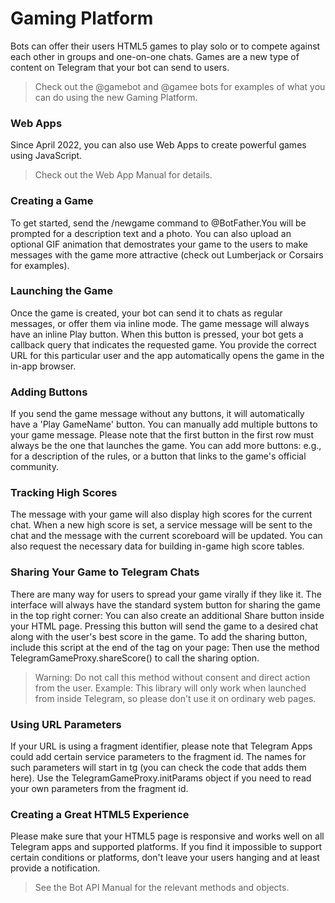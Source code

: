 # Gaming Platform
Bots can offer their users HTML5 games to play solo or to compete against each other in groups and one-on-one chats. Games are a new type of content on Telegram that your bot can send to users.
> Check out the @gamebot and @gamee bots for examples of what you can do using the new Gaming Platform.
### Web Apps
Since April 2022, you can also use Web Apps to create powerful games using JavaScript.
> Check out the Web App Manual for details.
### Creating a Game
To get started, send the /newgame command to @BotFather.You will be prompted for a description text and a photo. You can also upload an optional GIF animation that demostrates your game to the users to make messages with the game more attractive (check out Lumberjack or Corsairs for examples).
### Launching the Game
Once the game is created, your bot can send it to chats as regular messages, or offer them via inline mode. The game message will always have an inline Play button.
When this button is pressed, your bot gets a callback query that indicates the requested game. You provide the correct URL for this particular user and the app automatically opens the game in the in-app browser.
### Adding Buttons
If you send the game message without any buttons, it will automatically have a 'Play GameName' button. You can manually add multiple buttons to your game message. Please note that the first button in the first row must always be the one that launches the game. You can add more buttons: e.g., for a description of the rules, or a button that links to the game's official community.
### Tracking High Scores
The message with your game will also display high scores for the current chat. When a new high score is set, a service message will be sent to the chat and the message with the current scoreboard will be updated. You can also request the necessary data for building in-game high score tables.
### Sharing Your Game to Telegram Chats
There are many way for users to spread your game virally if they like it. The interface will always have the standard system button for sharing the game in the top right corner:
You can also create an additional Share button inside your HTML page. Pressing this button will send the game to a desired chat along with the user's best score in the game.
To add the sharing button, include this script at the end of the <body> tag on your page:
Then use the method TelegramGameProxy.shareScore() to call the sharing option.
> Warning: Do not call this method without consent and direct action from the user.
Example:
This library will only work when launched from inside Telegram, so please don't use it on ordinary web pages.
### Using URL Parameters
If your URL is using a fragment identifier, please note that Telegram Apps could add certain service parameters to the fragment id. The names for such parameters will start in tg (you can check the code that adds them here). Use the TelegramGameProxy.initParams object if you need to read your own parameters from the fragment id.
### Creating a Great HTML5 Experience
Please make sure that your HTML5 page is responsive and works well on all Telegram apps and supported platforms. If you find it impossible to support certain conditions or platforms, don't leave your users hanging and at least provide a notification.
> See the Bot API Manual for the relevant methods and objects.
